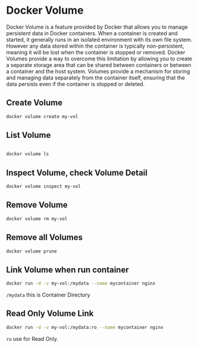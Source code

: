 # Docker Volume

Docker Volume is a feature provided by Docker that allows you to manage persistent data in Docker containers.
When a container is created and started, it generally  runs in an isolated environment with its own file system.
However any data stored within the container is typically non-persistent, meaning it will be lost when the container is stopped or removed.
Docker Volumes provide a way to overcome this limitation by allowing you to create a separate storage area that can be shared between containers or between a container and the host system.
Volumes provide a mechanism for storing and managing data separately from the container itself, ensuring that the data persists even if the container is stopped or deleted.




## Create Volume
```bash
docker volume create my-vol
```
## List Volume
```bash

docker volume ls
```
## Inspect Volume, check Volume Detail
```bash    
docker volume inspect my-vol
```    
## Remove Volume
```bash
docker volume rm my-vol
```
## Remove all Volumes
```bash
docker volume prune
```

## Link Volume when run container 
```bash
docker run -d -v my-vol:/mydata --name mycontainer nginx
```
`/mydata` this is Container Directory


## Read Only Volume Link
```bash
docker run -d -v my-vol:/mydata:ro --name mycontainer nginx
```
`ro` use for Read Only.